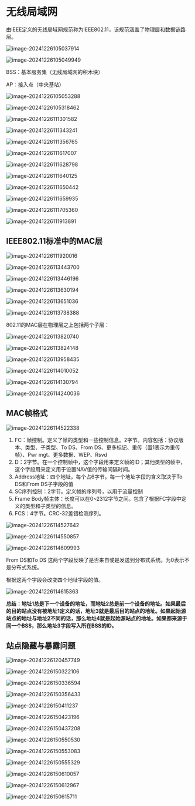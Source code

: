 # 无线局域网

由IEEE定义的无线局域网规范称为IEEE802.11，该规范涵盖了物理层和数据链路层。

![image-20241226105037914](assets/image-20241226105037914.png)

![image-20241226105049949](assets/image-20241226105049949.png)

BSS：基本服务集（无线局域网的积木块）

AP：接入点（中央基站）

![image-20241226105053288](assets/image-20241226105053288.png)

![image-20241226105318462](assets/image-20241226105318462.png)

![image-20241226111301582](assets/image-20241226111301582.png)

![image-20241226111343241](assets/image-20241226111343241.png)

![image-20241226111356765](assets/image-20241226111356765.png)

![image-20241226111617007](assets/image-20241226111617007.png)

![image-20241226111628798](assets/image-20241226111628798.png)

![image-20241226111640125](assets/image-20241226111640125.png)

![image-20241226111650442](assets/image-20241226111650442.png)

![image-20241226111659935](assets/image-20241226111659935.png)

![image-20241226111705360](assets/image-20241226111705360.png)

![image-20241226111913891](assets/image-20241226111913891.png)

## IEEE802.11标准中的MAC层

![image-20241226111920016](assets/image-20241226111920016.png)

![image-20241226113443700](assets/image-20241226113443700.png)

![image-20241226113446196](assets/image-20241226113446196.png)

![image-20241226113630194](assets/image-20241226113630194.png)

![image-20241226113651036](assets/image-20241226113651036.png)

![image-20241226113738388](assets/image-20241226113738388.png)

802.11的MAC层在物理层之上包括两个子层：

![image-20241226113820740](assets/image-20241226113820740.png)

![image-20241226113824148](assets/image-20241226113824148.png)

![image-20241226113958435](assets/image-20241226113958435.png)

![image-20241226114010052](assets/image-20241226114010052.png)

![image-20241226114130794](assets/image-20241226114130794.png)

![image-20241226114240036](assets/image-20241226114240036.png)

## MAC帧格式

![image-20241226114522338](assets/image-20241226114522338.png)

1. FC：帧控制。定义了帧的类型和一些控制信息。2字节。内容包括：协议版本、类型、子类型、To DS、From DS、更多标记、重传（置1表示为重传帧）、Pwr mgt、更多数据、WEP、Rsvd
2. D：2字节。在一个控制帧中，这个字段用来定义帧的ID；其他类型的帧中，这个字段用来定义用于设置NAV值的传输间隔时间。
3. Address地址：四个地址，每个占6字节。每一个地址字段的含义取决于To DS和From DS子字段的值
4. SC序列控制：2字节。定义帧的序列号，以用于流量控制
5. Frame Body帧主体：长度可以在0~2312字节之间。包含了根据FC字段中定义的类型和子类型的信息。
6. FCS：4字节。CRC-32差错检测序列。

![image-20241226114527642](assets/image-20241226114527642.png)

![image-20241226114550857](assets/image-20241226114550857.png)

![image-20241226114609993](assets/image-20241226114609993.png)

From DS和To DS 这两个字段反映了是否来自或是发送到分布式系统。为0表示不是分布式系统。

根据这两个字段会改变四个地址字段的值。

![image-20241226114615363](assets/image-20241226114615363.png)

**总结：地址1总是下一个设备的地址，而地址2总是前一个设备的地址。如果最后的目的站点没有被地址1定义的话，地址3就是最后目的站点的地址。如果起始源站点的地址与地址2不同的话，那么地址4就是起始源站点的地址。如果都来源于同一个BSS，那么地址3字段写入所在BSS的ID。**

## 站点隐藏与暴露问题

![image-20241226120457749](assets/image-20241226120457749.png)

![image-20241226150322106](assets/image-20241226150322106.png)

![image-20241226150336594](assets/image-20241226150336594.png)

![image-20241226150356433](assets/image-20241226150356433.png)

![image-20241226150411237](assets/image-20241226150411237.png)

![image-20241226150423196](assets/image-20241226150423196.png)

![image-20241226150437208](assets/image-20241226150437208.png)

![image-20241226150550530](assets/image-20241226150550530.png)

![image-20241226150553083](assets/image-20241226150553083.png)

![image-20241226150555329](assets/image-20241226150555329.png)

![image-20241226150610057](assets/image-20241226150610057.png)

![image-20241226150612967](assets/image-20241226150612967.png)

![image-20241226150615711](assets/image-20241226150615711.png)